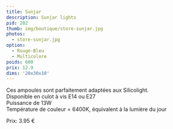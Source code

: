 ```yaml
---
title: Sunjar
description: Sunjar lights
pid: 202
thumb: img/boutique/store-sunjar.jpg
photos:
  - store-sunjar.jpg
option:
  - Rouge-Bleu
  - Multicolore
poids: 600
prix: 12.9
dims: '20x30x10'
---
```


Ces ampoules sont parfaitement adaptées aux Silicolight.  
Disponible en culot à vis E14 ou E27  
Puissance de 13W  
Température de couleur = 6400K, équivalent à la lumière du jour  

Prix: 3.95 €